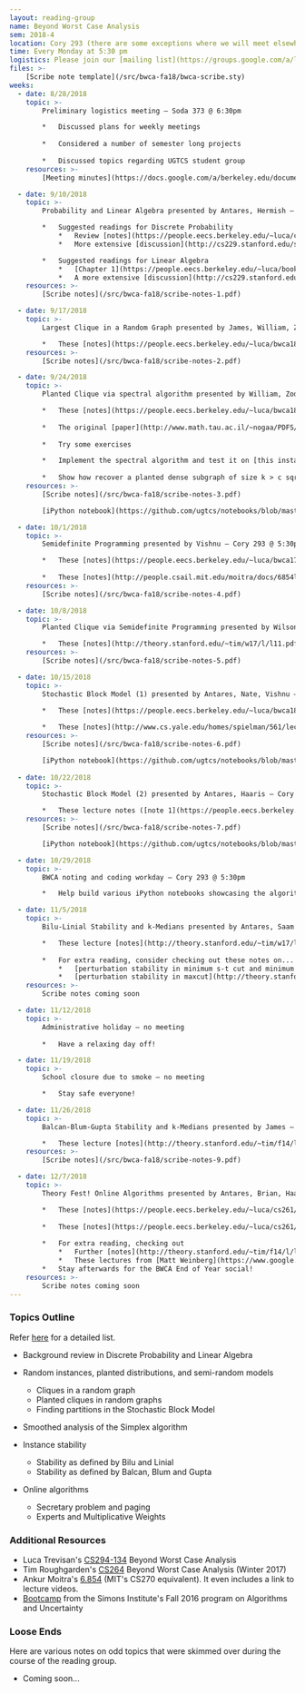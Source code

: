 ```yaml
---
layout: reading-group
name: Beyond Worst Case Analysis
sem: 2018-4
location: Cory 293 (there are some exceptions where we will meet elsewhere such as Soda 373) 
time: Every Monday at 5:30 pm 
logistics: Please join our [mailing list](https://groups.google.com/a/lists.berkeley.edu/forum/#!forum/ugbwca-fa18)  to stay up to date with our events. We will also be holding special events so do check the calendar below. 
files: >-
    [Scribe note template](/src/bwca-fa18/bwca-scribe.sty)
weeks:
  - date: 8/28/2018
    topic: >-
        Preliminary logistics meeting — Soda 373 @ 6:30pm

        *   Discussed plans for weekly meetings
  
        *   Considered a number of semester long projects
 
        *   Discussed topics regarding UGTCS student group
    resources: >-
        [Meeting minutes](https://docs.google.com/a/berkeley.edu/document/d/e/2PACX-1vQZ_1Z8lANtOlPaQU3M6LUmmXz5rP8mYq-I7LETk0UoB0pYO_bd5kCaAKKeY_9u2K_2nYrnjyWjg07D/pub) 

  - date: 9/10/2018
    topic: >-
        Probability and Linear Algebra presented by Antares, Hermish — Cory 293 @ 5:30pm

        *   Suggested readings for Discrete Probability
            *   Review [notes](https://people.eecs.berkeley.edu/~luca/cs276/notesprob.pdf) covering basic discrete probability and using Markov, Chebyshev inequalities to bound the probability of bad events.
            *   More extensive [discussion](http://cs229.stanford.edu/section/cs229-prob.pdf) covering discrete and continuous probability.

        *   Suggested readings for Linear Algebra
            *   [Chapter 1](https://people.eecs.berkeley.edu/~luca/books/expanders-2016.pdf) of Luca's book on expander graphs covering real symmetric matrices and the variational characterization of eigenvalues.
            *   A more extensive [discussion](http://cs229.stanford.edu/section/cs229-linalg.pdf) used in Stanford's CS229
    resources: >-
        [Scribe notes](/src/bwca-fa18/scribe-notes-1.pdf) 

  - date: 9/17/2018
    topic: >-
        Largest Clique in a Random Graph presented by James, William, Zod — Cory 293 @ 5:30pm

        *   These [notes](https://people.eecs.berkeley.edu/~luca/bwca18/lecture01.pdf) on proving that the max clique is 2log(n) w.h.p and a greedy algorithm for finding a log(n) clique.
    resources: >-
        [Scribe notes](/src/bwca-fa18/scribe-notes-2.pdf) 

  - date: 9/24/2018
    topic: >-
        Planted Clique via spectral algorithm presented by William, Zod — **Soda 373** @ 5:30pm

        *   These [notes](https://people.eecs.berkeley.edu/~luca/bwca18/lecture03.pdf) on using spectral methods to find a planted clique of size sqrt(n).
        
        *   The original [paper](http://www.math.tau.ac.il/~nogaa/PDFS/clique3.pdf) on the AKS planted clique algorithm.
        
        *   Try some exercises

        *   Implement the spectral algorithm and test it on [this instance](https://people.eecs.berkeley.edu/~luca/bwca18/)
        
        *   Show how recover a planted dense subgraph of size k > c sqrt(n), where c is a sufficiently large constant. In this model, a set S of k vertices is randomly chosen, then edges within S are chosen each with probability 3/4, and all other edges are chosen with probability ½
    resources: >-
        [Scribe notes](/src/bwca-fa18/scribe-notes-3.pdf)  

        [iPython notebook](https://github.com/ugtcs/notebooks/blob/master/fa18-bwca/lec3-spectral-planted-clique.ipynb) 

  - date: 10/1/2018
    topic: >-
        Semidefinite Programming presented by Vishnu — Cory 293 @ 5:30pm

        *   These [notes](https://people.eecs.berkeley.edu/~luca/bwca17/lectures/lecture04.pdf) from the original BWCA course.
        
        *   These [notes](http://people.csail.mit.edu/moitra/docs/6854lec19.pdf) from Ankur Moitra's 6.854.
    resources: >-
        [Scribe notes](/src/bwca-fa18/scribe-notes-4.pdf) 

  - date: 10/8/2018
    topic: >-
        Planted Clique via Semidefinite Programming presented by Wilson — **Soda 341A** @ 5:30pm

        *   These [notes](http://theory.stanford.edu/~tim/w17/l/l11.pdf) from Tim Roughgarden's CS264 (portion on planted clique).
    resources: >-
        [Scribe notes](/src/bwca-fa18/scribe-notes-5.pdf) 

  - date: 10/15/2018
    topic: >-
        Stochastic Block Model (1) presented by Antares, Nate, Vishnu — Cory 293 @ 5:30pm

        *   These [notes](https://people.eecs.berkeley.edu/~luca/bwca18/lecture04.pdf) on approximately finding partitions using spectral methods.
        
        *   These [notes](http://www.cs.yale.edu/homes/spielman/561/lect21-15.pdf) from Dan Spielman's course on spectral graph theory.
    resources: >-
        [Scribe notes](/src/bwca-fa18/scribe-notes-6.pdf) 

        [iPython notebook](https://github.com/ugtcs/notebooks/blob/master/fa18-bwca/lec6-approx-sbm.ipynb) 
    
  - date: 10/22/2018
    topic: >-
        Stochastic Block Model (2) presented by Antares, Haaris — Cory 293 @ 5:30pm

        *   These lecture notes ([note 1](https://people.eecs.berkeley.edu/~luca/bwca18/lecture05.pdf) and [note 2](https://people.eecs.berkeley.edu/~luca/bwca18/lecture06.pdf)) on exactly recovering communities with an SDP based algorithm.
    resources: >-
        [Scribe notes](/src/bwca-fa18/scribe-notes-7.pdf) 

        [iPython notebook](https://github.com/ugtcs/notebooks/blob/master/fa18-bwca/lec7-exact-sbm.ipynb) 

  - date: 10/29/2018
    topic: >-
        BWCA noting and coding workday — Cory 293 @ 5:30pm

        *   Help build various iPython notebooks showcasing the algorithms we have seen so far this semester.

  - date: 11/5/2018
    topic: >-
        Bilu-Linial Stability and k-Medians presented by Antares, Saam — Cory 293 @ 5:30pm

        *   These lecture [notes](http://theory.stanford.edu/~tim/w17/l/l6.pdf) on perturbation-stable k-Medians clustering.
  
        *   For extra reading, consider checking out these notes on...
            *   [perturbation stability in minimum s-t cut and minimum multiway cut](http://theory.stanford.edu/~tim/w17/l/l7.pdf)
            *   [perturbation stability in maxcut](http://theory.stanford.edu/~tim/w17/l/l8.pdf)
    resources: >-
        Scribe notes coming soon 

  - date: 11/12/2018
    topic: >-
        Administrative holiday — no meeting
    
        *   Have a relaxing day off!

  - date: 11/19/2018
    topic: >-
        School closure due to smoke — no meeting

        *   Stay safe everyone!

  - date: 11/26/2018
    topic: >-
        Balcan-Blum-Gupta Stability and k-Medians presented by James — Cory 293 @ 5:30pm

        *   These lecture [notes](http://theory.stanford.edu/~tim/f14/l/l6.pdf) on approximation-stable k-Medians clustering.
    resources: >-
        [Scribe notes](/src/bwca-fa18/scribe-notes-9.pdf) 

  - date: 12/7/2018
    topic: >-
        Theory Fest! Online Algorithms presented by Antares, Brian, Haaris, Hermish, Wilson — Cory 293 @ 4:00pm

        *   These [notes](https://people.eecs.berkeley.edu/~luca/cs261/lecture17.pdf) on competitive analysis, the secretary problem and caching.
        
        *   These [notes](https://people.eecs.berkeley.edu/~luca/cs261/lecture18.pdf) on experts and multiplicative weight update.
        
        *   For extra reading, checking out
            *   Further [notes](http://theory.stanford.edu/~tim/f14/l/l4.pdf) on caching.
            *   These lectures from [Matt Weinberg](https://www.google.com/url?q=https://simons.berkeley.edu/talks/sequential-decision-making&sa=D&ust=1543893258879000), [Seffi Naor](https://www.google.com/url?q=https://simons.berkeley.edu/talks/competitive-analysis-online-algorithms&sa=D&ust=1543893258879000), [Nicolò Cesa-Bianchi](https://www.google.com/url?q=https://simons.berkeley.edu/talks/online-learning-convex-optimization&sa=D&ust=1543893258879000) and [Tim Roughgarden](https://www.google.com/url?q=https://simons.berkeley.edu/talks/beyond-worst-case-analysis&sa=D&ust=1543893258879000)
        *   Stay afterwards for the BWCA End of Year social!
    resources: >-
        Scribe notes coming soon
---
```


### Topics Outline

Refer [here](https://docs.google.com/a/berkeley.edu/document/d/e/2PACX-1vTDz9Ua2oGYKQ3y_CROdjyIABdUA64amNbw_F7M7f67VXBcA9uc-eyD7BWLl4lM0Jnbe5JfdxA9cS3T/pub) for a detailed list.

*   Background review in Discrete Probability and Linear Algebra
*   Random instances, planted distributions, and semi-random models
    *   Cliques in a random graph
    *   Planted cliques in random graphs
    *   Finding partitions in the Stochastic Block Model

*   Smoothed analysis of the Simplex algorithm
*   Instance stability
    *   Stability as defined by Bilu and Linial
    *   Stability as defined by Balcan, Blum and Gupta
*   Online algorithms
    *   Secretary problem and paging
    *   Experts and Multiplicative Weights

### Additional Resources

*   Luca Trevisan's [CS294-134](https://people.eecs.berkeley.edu/~luca/bwca17/index.html) Beyond Worst Case Analysis
*   Tim Roughgarden's [CS264](http://theory.stanford.edu/~tim/w17/w17.html) Beyond Worst Case Analysis (Winter 2017)
*   Ankur Moitra's [6.854](http://people.csail.mit.edu/moitra/854.html) (MIT's CS270 equivalent). It even includes a link to lecture videos.
*   [Bootcamp](https://simons.berkeley.edu/workshops/uncertainty2016-boot-camp) from the Simons Institute's Fall 2016 program on Algorithms and Uncertainty

### Loose Ends

Here are various notes on odd topics that were skimmed over during the course of the reading group.

*   Coming soon...
